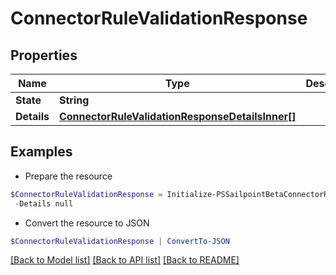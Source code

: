 # ConnectorRuleValidationResponse
## Properties

Name | Type | Description | Notes
------------ | ------------- | ------------- | -------------
**State** | **String** |  | 
**Details** | [**ConnectorRuleValidationResponseDetailsInner[]**](ConnectorRuleValidationResponseDetailsInner.md) |  | 

## Examples

- Prepare the resource
```powershell
$ConnectorRuleValidationResponse = Initialize-PSSailpointBetaConnectorRuleValidationResponse  -State ERROR `
 -Details null
```

- Convert the resource to JSON
```powershell
$ConnectorRuleValidationResponse | ConvertTo-JSON
```

[[Back to Model list]](../README.md#documentation-for-models) [[Back to API list]](../README.md#documentation-for-api-endpoints) [[Back to README]](../README.md)

